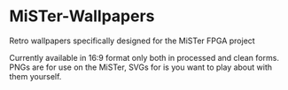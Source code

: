 # MiSTer-Wallpapers
Retro wallpapers specifically designed for the MiSTer FPGA project

Currently available in 16:9 format only both in processed and clean forms. PNGs are for use on the MiSTer, SVGs for is you want to play about with them yourself.
